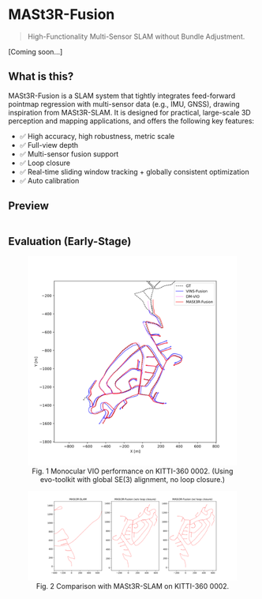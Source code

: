 # MASt3R-Fusion

>High-Functionality Multi-Sensor SLAM without Bundle Adjustment.



[Coming soon...]

## What is this? 



MASt3R-Fusion is a SLAM system that tightly integrates feed-forward pointmap regression with multi-sensor data (e.g., IMU, GNSS), drawing inspiration from MASt3R-SLAM. It is designed for practical, large-scale 3D perception and mapping applications, and offers the following key features:

- ✅ High accuracy, high robustness, metric scale
- ✅ Full-view depth
- ✅ Multi-sensor fusion support
- ✅ Loop closure
- ✅ Real-time sliding window tracking + globally consistent optimization
- ✅ Auto calibration  

## Preview 

<div style="display: flex; justify-content: center; gap: 20px;">
  <img alt="" src="assets/mast3r-fusion1.gif" width="600px" />
  <img alt="" src="assets/mast3r-fusion2.gif" width="600px" />
</div>

## Evaluation (Early-Stage)



<div align=center>
<figure>
  <img src="./assets/0002.svg" alt="图像描述" width="600px">
  <figcaption> Fig. 1 Monocular VIO performance on KITTI-360 0002. (Using evo-toolkit with global SE(3) alignment, no loop closure.) </figcaption>
</figure>
</div>

<div align=center>
<figure>
  <img src="./assets/0002_plt.svg" alt="图像描述" width="1200px">
  <figcaption> Fig. 2 Comparison with MASt3R-SLAM on KITTI-360 0002. </figcaption>
</figure>
</div>